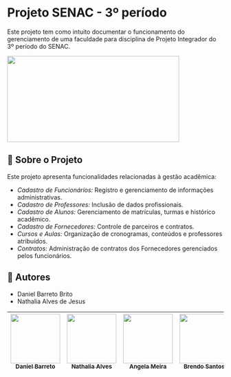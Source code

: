 # Projeto SENAC - 3º período

Este projeto tem como intuito documentar o funcionamento do gerenciamento de uma faculdade para disciplina de Projeto Integrador do 3º período do SENAC.

<img src="https://sindilimpe-es.org.br/wp-content/uploads/2019/07/Senac-cursos2_destaque-800x700.jpg" width="400" height="200"/>


## 📖 Sobre o Projeto

Este projeto apresenta funcionalidades relacionadas à gestão acadêmica:

- _Cadastro de Funcionários:_ Registro e gerenciamento de informações administrativas.
- _Cadastro de Professores:_ Inclusão de dados profissionais.
- _Cadastro de Alunos:_ Gerenciamento de matrículas, turmas e histórico acadêmico.
- _Cadastro de Fornecedores:_ Controle de parceiros e contratos.
- _Cursos e Aulas:_ Organização de cronogramas, conteúdos e professores atribuídos.
- _Contratos:_ Administração de contratos dos Fornecedores gerenciados pelos funcionários.


## 👤 Autores
- Daniel Barreto Brito
- Nathalia Alves de Jesus

| [<img loading="lazy" src="https://avatars.githubusercontent.com/u/120262399?v=4" width=115><br><sub>Daniel Barreto</sub>](https://github.com/dbarretobrito) |  [<img loading="lazy" src="https://avatars.githubusercontent.com/u/104657809?v=4" width=115><br><sub>Nathalia Alves</sub>](https://github.com/nothalia) |  [<img loading="lazy" src="https://avatars.githubusercontent.com/u/178934343?v=4" width=115><br><sub>Angela Meira</sub>](https://github.com/ANGELAMEIRA) |   [<img loading="lazy" src="https://avatars.githubusercontent.com/u/189404432?v=4" width=115><br><sub>Brendo Santos</sub>](https://github.com/brendodz8) | [<img loading="lazy" src="https://avatars.githubusercontent.com/u/189454709?v=4" width=115><br><sub>Adonias Neto</sub>](https://github.com/adoniasneto-33) |
| :---: | :---: | :---: | :---: | :---: |
